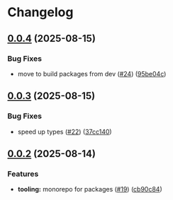 # Changelog

## [0.0.4](https://github.com/StackOneHQ/mcp-connectors/compare/mcp-config-types-v0.0.3...mcp-config-types-v0.0.4) (2025-08-15)


### Bug Fixes

* move to build packages from dev ([#24](https://github.com/StackOneHQ/mcp-connectors/issues/24)) ([95be04c](https://github.com/StackOneHQ/mcp-connectors/commit/95be04cb19864f8f59520079a5ff3a817f7b235a))

## [0.0.3](https://github.com/StackOneHQ/mcp-connectors/compare/mcp-config-types-v0.0.2...mcp-config-types-v0.0.3) (2025-08-15)


### Bug Fixes

* speed up types ([#22](https://github.com/StackOneHQ/mcp-connectors/issues/22)) ([37cc140](https://github.com/StackOneHQ/mcp-connectors/commit/37cc140f239ec13b520689fa59643aa7a4f03043))

## [0.0.2](https://github.com/StackOneHQ/mcp-connectors/compare/mcp-config-types-v0.0.1...mcp-config-types-v0.0.2) (2025-08-14)


### Features

* **tooling:** monorepo for packages ([#19](https://github.com/StackOneHQ/mcp-connectors/issues/19)) ([cb90c84](https://github.com/StackOneHQ/mcp-connectors/commit/cb90c84165aaa41b038d846eb72f5969e470428c))
